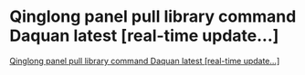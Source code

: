 # Qinglong panel pull library command Daquan latest [real-time update...]
[Qinglong panel pull library command Daquan latest [real-time update...]](https://aiwithcloud.com/2022/09/16/qinglong_panel_pull_library_command_daquan_latest_real_time_update/)